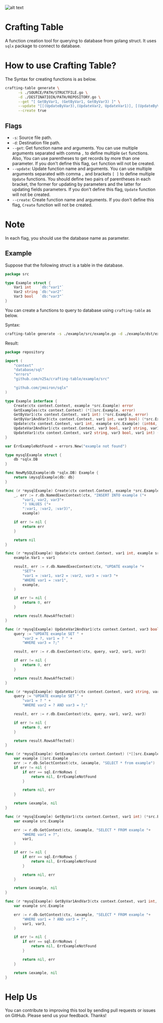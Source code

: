![alt text](https://raw.githubusercontent.com/n25a/crafting-table/master/logo.jpeg?token=GHSAT0AAAAAABQEANQTVOCNJXVJ3QPQHQK6YR6HOOA)

# Crafting Table
A function creation tool for querying to database from golang struct.
It uses `sqlx` package to connect to database.


# How to use Crafting Table?

The Syntax for creating functions is as below.

```bash
crafting-table generate \
      -s ./SOURCE/PATH/STRUCTFILE.go \
      -d ./DESTINATIOIN/PATH/REPOSITORY.go \
      --get "[ GetByVar1, (GetByVar1, GetByVar3) ]" \
      --update "[[(UpdateByVar3),(UpdateVar2, UpdateVar1)], [(UpdateByVar2, UpdateByVar3), (UpdateVar1)]]" \
      --create true
```

## Flags
* `-s`: Source file path.
* `-d`: Destination file path.
* `--get`: Get function name and arguments. You can use multiple arguments separated with comma `,` to define multiple `Get` functions. Also, You can use parentheses to get records by more than one parameter. If you don't define this flag, `Get` function will not be created.
* `--update`: Update function name and arguments. You can use multiple arguments separated with comma `,` and brackets `[ ]` to define multiple `Update` functions. You should define two pairs of parentheses in each bracket, the former for updating by parameters and the latter for updating fields parameters. If you don't define this flag, `Update` function will not be created.
* `--create`: Create function name and arguments. If you don't define this flag, `Create` function will not be created.

# Note
In each flag, you should use the database name as parameter.

## Example

Suppose that the following struct is a table in the database.

```go
package src

type Example struct {
	Var1 int    `db:"var1"`
	Var2 string `db:"var2"`
	Var3 bool   `db:"var3"`
}
```

You can create a functions to query to database using `crafting-table` as below.

Syntax:
```bash
crafting-table generate -s ./example/src/example.go -d ./example/dst/example.go --get "[ var1, (var1, var3) ]" --update "[[(var3),(var2, var1)], [(var2, var3), (var1)]]" --create true
```

Result:
```go
package repository

import (
	"context"
	"database/sql"
	"errors"
	"github.com/n25a/crafting-table/example/src"

	"github.com/jmoiron/sqlx"
)

type Example interface {
	Create(ctx context.Context, example *src.Example) error
	GetExamples(ctx context.Context) (*[]src.Example, error)
	GetByVar1(ctx context.Context, var1 int) (*src.Example, error)
	GetByVar1AndVar3(ctx context.Context, var1 int, var3 bool) (*src.Example, error)
	Update(ctx context.Context, var1 int, example src.Example) (int64, error)
	UpdateVar2AndVar1(ctx context.Context, var3 bool, var2 string, var1 int) (int64, error)
	UpdateVar1(ctx context.Context, var2 string, var3 bool, var1 int) (int64, error)
}

var ErrExampleNotFound = errors.New("example not found")

type mysqlExample struct {
	db *sqlx.DB
}

func NewMySQLExample(db *sqlx.DB) Example {
	return &mysqlExample{db: db}
}

func (r *mysqlExample) Create(ctx context.Context, example *src.Example) error {
	_, err := r.db.NamedExecContext(ctx, "INSERT INTO example ("+
		"var1, var2, var3"+
		") VALUES ("+
		":var1, :var2, :var3)",
		example)

	if err != nil {
		return err
	}

	return nil
}

func (r *mysqlExample) Update(ctx context.Context, var1 int, example src.Example) (int64, error) {
	example.Var1 = var1

	result, err := r.db.NamedExecContext(ctx, "UPDATE example "+
		"SET"+
		"var1 = :var1, var2 = :var2, var3 = :var3 "+
		"WHERE var1 = :var1",
		example,
	)

	if err != nil {
		return 0, err
	}

	return result.RowsAffected()
}

func (r *mysqlExample) UpdateVar2AndVar1(ctx context.Context, var3 bool, var2 string, var1 int) (int64, error) {
	query := "UPDATE example SET " +
		"var2 = ?, var1 = ? " +
		"WHERE var3 = ?;"

	result, err := r.db.ExecContext(ctx, query, var2, var1, var3)

	if err != nil {
		return 0, err
	}

	return result.RowsAffected()
}

func (r *mysqlExample) UpdateVar1(ctx context.Context, var2 string, var3 bool, var1 int) (int64, error) {
	query := "UPDATE example SET " +
		"var1 = ? " +
		"WHERE var2 = ? AND var3 = ?;"

	result, err := r.db.ExecContext(ctx, query, var1, var2, var3)

	if err != nil {
		return 0, err
	}

	return result.RowsAffected()
}

func (r *mysqlExample) GetExamples(ctx context.Context) (*[]src.Example, error) {
	var example []src.Example
	err := r.db.SelectContext(ctx, &example, "SELECT * from example")
	if err != nil {
		if err == sql.ErrNoRows {
			return nil, ErrExampleNotFound
		}

		return nil, err
	}

	return &example, nil
}

func (r *mysqlExample) GetByVar1(ctx context.Context, var1 int) (*src.Example, error) {
	var example src.Example

	err := r.db.GetContext(ctx, &example, "SELECT * FROM example "+
		"WHERE var1 = ?",
		var1,
	)

	if err != nil {
		if err == sql.ErrNoRows {
			return nil, ErrExampleNotFound
		}

		return nil, err
	}

	return &example, nil
}

func (r *mysqlExample) GetByVar1AndVar3(ctx context.Context, var1 int, var3 bool) (*src.Example, error) {
	var example src.Example

	err := r.db.GetContext(ctx, &example, "SELECT * FROM example "+
		"WHERE var1 = ? AND var3 = ?",
		var1, var3,
	)

	if err != nil {
		if err == sql.ErrNoRows {
			return nil, ErrExampleNotFound
		}

		return nil, err
	}

	return &example, nil
}

```

# Help Us
You can contribute to improving this tool by sending pull requests or issues on GitHub.
Please send us your feedback. Thanks!
